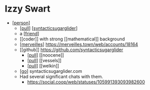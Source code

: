 # Izzy Swart

- [[person]]
  - [[pull]] [[syntacticsugarglider]]
  - a [[friend]]
  - [[coder]] with strong [[mathematical]] background
  - [[merveilles]] https://merveilles.town/web/accounts/18164
  - [[github]] https://github.com/syntacticsugarglider
    - [[pull]] [[noocene]]
    - [[pull]] [[vessels]]
    - [[pull]] [[welkin]]
  - [[go]] syntacticsugarglider.com
  - Had several significant chats with them.
    - https://social.coop/web/statuses/105991393093982600





[//begin]: # "Autogenerated link references for markdown compatibility"
[person]: person "Person"
[pull]: pull "Pull"
[syntacticsugarglider]: syntacticsugarglider "Syntacticsugarglider"
[friend]: friend "Friend"
[merveilles]: merveilles "Merveilles"
[go]: go "Go"
[//end]: # "Autogenerated link references"